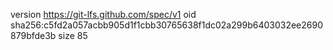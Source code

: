 version https://git-lfs.github.com/spec/v1
oid sha256:c5fd2a057acbb905d1f1cbb30765638f1dc02a299b6403032ee2690879bfde3b
size 85
